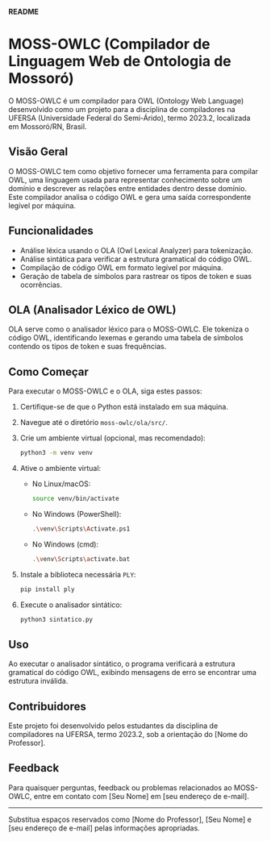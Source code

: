 **README**

# MOSS-OWLC (Compilador de Linguagem Web de Ontologia de Mossoró)

O MOSS-OWLC é um compilador para OWL (Ontology Web Language) desenvolvido como um projeto para a disciplina de compiladores na UFERSA (Universidade Federal do Semi-Árido), termo 2023.2, localizada em Mossoró/RN, Brasil.

## Visão Geral

O MOSS-OWLC tem como objetivo fornecer uma ferramenta para compilar OWL, uma linguagem usada para representar conhecimento sobre um domínio e descrever as relações entre entidades dentro desse domínio. Este compilador analisa o código OWL e gera uma saída correspondente legível por máquina.

## Funcionalidades

- Análise léxica usando o OLA (Owl Lexical Analyzer) para tokenização.
- Análise sintática para verificar a estrutura gramatical do código OWL.
- Compilação de código OWL em formato legível por máquina.
- Geração de tabela de símbolos para rastrear os tipos de token e suas ocorrências.

## OLA (Analisador Léxico de OWL)

OLA serve como o analisador léxico para o MOSS-OWLC. Ele tokeniza o código OWL, identificando lexemas e gerando uma tabela de símbolos contendo os tipos de token e suas frequências.

## Como Começar

Para executar o MOSS-OWLC e o OLA, siga estes passos:

1. Certifique-se de que o Python está instalado em sua máquina.

2. Navegue até o diretório `moss-owlc/ola/src/`.

3. Crie um ambiente virtual (opcional, mas recomendado):
   ```bash
   python3 -m venv venv
   ```

4. Ative o ambiente virtual:
   - No Linux/macOS:
     ```bash
     source venv/bin/activate
     ```
   - No Windows (PowerShell):
     ```bash
     .\venv\Scripts\Activate.ps1
     ```
   - No Windows (cmd):
     ```bash
     .\venv\Scripts\activate.bat
     ```

5. Instale a biblioteca necessária `PLY`:
   ```bash
   pip install ply
   ```

6. Execute o analisador sintático:
   ```bash
   python3 sintatico.py
   ```

## Uso

Ao executar o analisador sintático, o programa verificará a estrutura gramatical do código OWL, exibindo mensagens de erro se encontrar uma estrutura inválida.

## Contribuidores

Este projeto foi desenvolvido pelos estudantes da disciplina de compiladores na UFERSA, termo 2023.2, sob a orientação do [Nome do Professor].

## Feedback

Para quaisquer perguntas, feedback ou problemas relacionados ao MOSS-OWLC, entre em contato com [Seu Nome] em [seu endereço de e-mail].

---
Substitua espaços reservados como [Nome do Professor], [Seu Nome] e [seu endereço de e-mail] pelas informações apropriadas.

